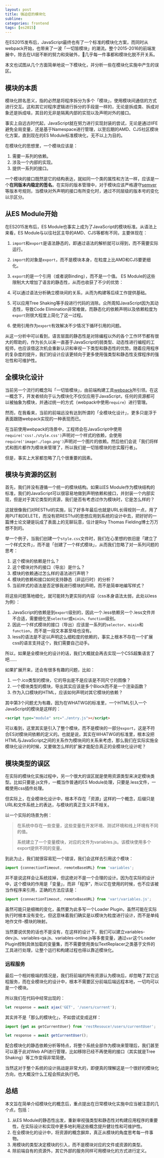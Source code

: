 ```yaml
---
layout: post
title: 强迫症的模块化
subline:
categories: frontend
tags: [es2015]
---
```


在ES2015发布后，JavaScript最终也有了一个标准的模块化方案，而同时从webpack开始，也带来了一波「一切皆模块」的潮流。整个2015-2016的前端发展中，除去在UI层不断的努力和突破外，几乎每一件事都和模块化脱不开关系。

本文也试图从几个方面简单地说一下模块化，并分析一些在模块化实施中产生的误区。

## 模块的本质
模块化顾名思义，指的必然是将程序拆分为多个「模块」，使用模块间通信的方式进行交互。这和其它对程序逻辑进行拆分的手段是一样的，无论是拆成类、拆成对象还是拆成啥，其目的无非是隔离内部的实现以及声明对外的接口。

事实上自远古时代起，JavaScript就在努力进行实现封装的尝试，无论是通过IIFE避免全局变量，还是基于Namespace进行管理，以至后期的AMD、CJS社区模块化方案，直到现在的ES Module标准模块化，无不以上为目的。

在模块化的思想里，一个模块应该是：

1. 需要一系列的依赖。
2. 涉及一个内部的实现。
3. 提供一系列的接口。

一个模块的接口既然是它的结构表达，就如同一个类的属性和方法一样，应该是一个**在同版本内稳定的签名**。在实际的版本管理中，对于模块应该严格遵守[semver](http://semver.org/)等版本号规则，当模块对外声明的接口有所变化时，通过不同层级的版本号的变化以示区分。

## 从ES Module开始

在ES2015发布后，ES Module也事实上成为了JavaScript的模块标准。从语法上来看，ES Module与以往社区主导的AMD、CJS等都有不同，主要体现在：

1. `import`和`export`是语法静态的，即通过语法的解析就可以得到，而不需要实际运行。
2. `import`的对象是`export`，而不是模块本身，在粒度上比AMD和CJS要更细化。
3. `export`的是一个引用（或者说Binding），而不是一个值。
ES Module的这些限制大大增加了语言的静态性，从而也收获了不少的优势：

1. 可以通过语法分析确立模块间的关系，从而为构建等后续工作提供基础。
2. 可以应用Tree Shaking等手段进行代码的消除。众所周知JavaScript因为其动态性，导致Code Elimination非常难做，而静态化的依赖声明以及依赖粒度为`export`则很大程度上简化了这一过程。
3. 使用引用作为`export`有效解决不少情况下循环引用的问题。

从这一分析中可以看到，语言层面的静态性是对除编程以外的各个工作环节都有很大的帮助的，作为长久以来一直基于JavaScript的弱类型、动态性进行编程的工程师，也应该借这次机会重新认识和审视一下类型和静态性的优势。随着应用程序的复杂度的提升，我们的设计应该更倾向于更多使用强类型和静态性支撑程序的强壮性和可维护性。

## 全模块化设计

当前另一个流行的概念叫「一切皆模块」，由前端构建工具[webpack](https://webpack.github.io/)所引领。在这一概念下，开发者倾向于认为模块化不仅仅应用于JavaScript，任何的资源都可以被抽象为模块，并通过统一的方式（webpack中使用`require`）进行管理。

然而，在我看来，当前的前端远没有达到所谓的「全模块化设计」，更多只是浮于表面跟随webpack实现的一种表现而已。

在当前使用webpack的场景中，工程师会在JavaScript中使用`require('css!./style.css')`声明对一个样式的依赖，会使用`require('image!./logo.png')`声明对一个图片的依赖。然后他们会说「我们将样式和图片都作为模块来管理了，所以我们是一切皆模块的忠实履行者」。

但是，事实上大家都忽略了几个很重要的因素。

## 模块与资源的区别

首先，我们并没有遵循一个统一的模块结构。如果以ES Module作为模块结构的标准，我们的JavaScript可以很容易地做到声明依赖和接口，并封装一个内部实现，但是对于其它类型的资源，我们是否有考虑过作为模块时，它是怎么样的？

这就很像我们对RESTful的实施，玩了好多年最后也就是URL长得规则一点，用了用PUT和DELETE，而没有把RESTful的思想应用到系统的设计中去，把好好的一篇博士论文硬是玩成了表面上的无聊玩意，估计是Roy Thomas Fielding博士万万想不到的。

举一个例子，当我们创建一个`style.css`文件时，我们在心里想的依旧是「建立了一个样式文件」，而不是「创建了一个样式模块」，从而我们忽略了对一系列问题的思考：

1. 这个模块的依赖是什么？
2. 这个模块对外的接口（导出）是什么？
3. 模块的依赖通过怎么样的语法进行声明？
4. 模块的依赖和接口如何支持静态（非运行时）的分析？
5. 当前样式的语法是否足够我进行模块的声明，而不是简单地编写样式？

将这些问题落地细化，就可能转为更实际的内容（css本身语法太弱，此处以less为例）：

1. JavaScript的依赖是到`export`级别的，因此一个.less依赖另一个.less文件并不合适，需要细化至`selector`或`mixin`、`function`级别。
2. 因此一个样式模块的接口（导出）应该是一系列的`selector`、`mixin`和`function`，而不是一段文本甚至啥也没有。
3. less的语法是不足以声明这么细粒度的依赖的，事实上根本不存在一个扩展css的语言支持这个，我们需要自己动手。

所以，如果是全模块化的设计的话，我们大概就会再去实现一个CSS超集语言了吧……

如果扩展开来，还会有很多有趣的问题，比如：

1. 一个.ico类型的模块，它的导出是不是应该是不同尺寸的图像？
2. 一个模块类型的模块，导出其实应该是多个Block而不是一个渲染函数？
3. 作为入口模块的HTML，应该如何声明对其它模块的依赖？

其中第3个问题尤为有趣，因为在WHATWG的标准里，一个HTML引入一个JavaScript的模块是这样的：

```html
<script type="module" src="./entry.js"></script>
```

可以看到，这里其实是引入了整个模块，而不是模块的一部分`export`，这是不符合ES对模块间依赖的定义的。也就是说，其实在WHATWG的标准里，根本没把HTML与JavaScript之间的关系作为模块间的关系来考虑，那么我们在实际实施全模块化设计的时候，又要做怎么样的扩展才能配合真正的全模块化设计呢？

## 模块类型的误区

在实际的模块化实施过程中，另一个很大的误区就是使用资源类型来决定模块类型。比如只要是.js文件，一概当作普通的ES Module处理，只要是.less文件，一概使用css插件处理。

但实际上，在全模块化设计中，根本不存在「资源」这样的一个概念，后缀只是URL和文件系统上的表达，与模块的真正含义并不相关。

以一个实际的场景为例：

> 在系统中存在一些变量，这些变量在开发环境、测试环境和线上环境有不同的值。
>
> 系统建立了一个变量模块，对应的文件为variables.js。该模块使用多个export提供不同的变量。

到此为止，我们就很容易犯一个错误，我们会这样去引用这个模块：

```js
import {connectionTimeout, remoteBaseURL} from 'variables';
```

并不是说这样会让系统挂掉，但这绝对不是一个合理的设计。因为在实际的设计中，这个模块的作用是「变量」，而非「程序”，所以它在使用的时候，也不应该被当作程序来引用，正确的方法应该是：

```js
import {connectionTimeout, remoteBaseURL} from 'var!/variables.js';
```

虽然可能只是细微的变化，虽然要为此多写一个Loader Plugin，虽然可能在实际执行时根本没有变化，但这意味着我们确实是以模块为粒度进行设计，而不是单纯地作文件-模块的映射。

当然要说优势的话也不是没有，在这样的设计下，我们可以建立variables-dev.js、variables-qa.js、variables-online.js等多套变量，通过`var`这个Loader Plugin控制具体加载的变量集，而不需要使用类似TextReplacer之类基于文件的工具进行处理，让整个运行和构建过程也得以靠近模块化。

### 远程服务

最后一个相对极端的情况是，我们将前端的所有资源认为模块后，却忽略了其它远程服务，而在全模块化的设计中，根本不需要区分前端后端远程本地，一切均可以是一个模块。

所以我们在代码中经常出现的：

```js
let response = await ajax('GET', '/users/current');
```

其实并不是「那么的模块化」，不如尝试变成这样：

```js
import {get as getCurrentUser} from 'restResouce!/users/currentUser';

let response = await getCurrentUser();
```

配合模块化的静态依赖分析等特点，将整个系统全部作为模块来管理后，我们甚至可以基于此对Web API进行管理，比如移除已经不再使用的接口（其实就是Tree Shaking）等工作变得非常简便。

当然这对于整个系统的设计挑战是非常大的，即便真的理解这是一个很好的模块化方向，也大概没什么工程会照此执行吧。

## 总结
本文旨在简单介绍模块化的概念后，重点提出在日常模块化实施中应当被注意的几个点，包括：

1. 从ES Module的静态性出发，重新审视强类型和静态性对构建应用程序的重要性，在实际设计和实现中更多地利用这些概念提升健壮性和可维护性。
2. 在全模块化的设计中，将资源的概念摒弃，真正从模块的角度思考每一件事物。
3. 用模块的类型决定模块的引入，而不是模块对应的文件或资源的类型。
4. 除前端自有的资源外，其它外部的服务同样可用模块化的方式进行定义。
